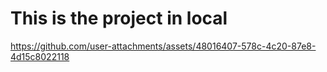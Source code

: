 

# This is the project in local

https://github.com/user-attachments/assets/48016407-578c-4c20-87e8-4d15c8022118
